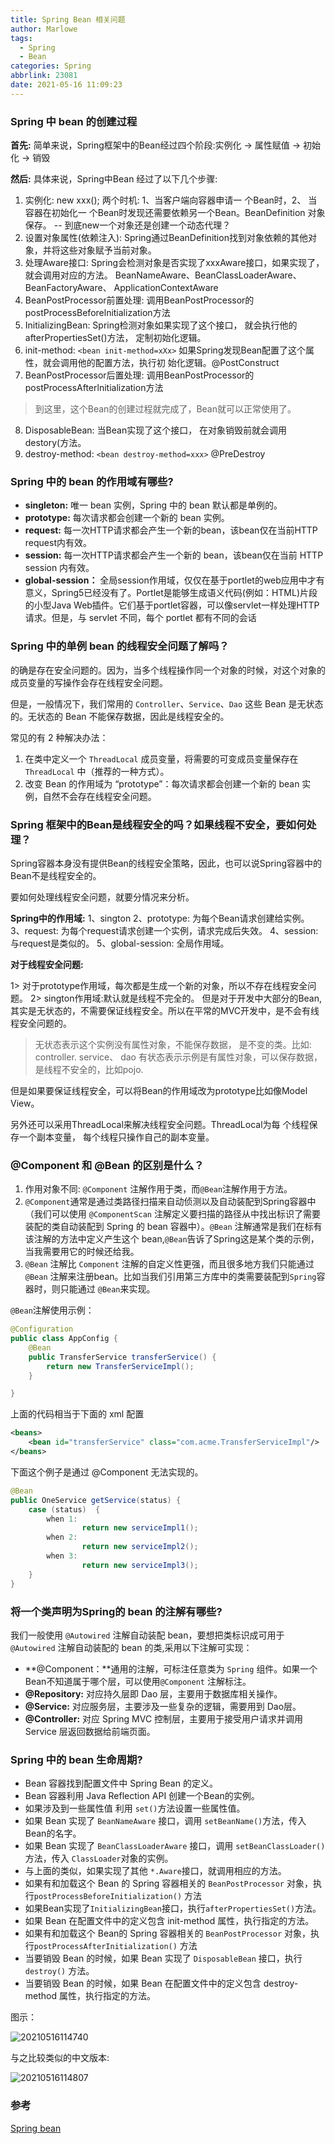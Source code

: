 ```yaml
---
title: Spring Bean 相关问题
author: Marlowe
tags:
  - Spring
  - Bean
categories: Spring
abbrlink: 23081
date: 2021-05-16 11:09:23
---
```


<!--more-->

### Spring 中 bean 的创建过程

**首先:** 简单来说，Spring框架中的Bean经过四个阶段:实例化 -> 属性赋值 -> 初始化 -> 销毁

**然后:** 具体来说，Spring中Bean 经过了以下几个步骤:

1. 实例化: new xxx(); 两个时机: 1、当客户端向容器申请一 个Bean时，2、 当容器在初始化一 个Bean时发现还需要依赖另一个Bean。BeanDefinition 对象保存。 -- 到底new一个对象还是创建一个动态代理？
2. 设置对象属性(依赖注入): Spring通过BeanDefinition找到对象依赖的其他对象，并将这些对象赋予当前对象。
3. 处理Aware接口: Spring会检测对象是否实现了xxxAware接口，如果实现了，就会调用对应的方法。
BeanNameAware、BeanClassLoaderAware、 BeanFactoryAware、 ApplicationContextAware
4. BeanPostProcessor前置处理: 调用BeanPostProcessor的postProcessBeforelnitialization方法
5. InitializingBean: Spring检测对象如果实现了这个接口， 就会执行他的afterPropertiesSet()方法， 定制初始化逻辑。
6. init-method: `<bean init-method=xXx>` 如果Spring发现Bean配置了这个属性，就会调用他的配置方法，执行初
始化逻辑。@PostConstruct
7. BeanPostProcessor后置处理: 调用BeanPostProcessor的postProcessAfterlnitialization方法

> 到这里，这个Bean的创建过程就完成了，Bean就可以正常使用了。

8. DisposableBean: 当Bean实现了这个接口， 在对象销毁前就会调用destory(方法。
9. destroy-method: `<bean destroy-method=xxx>` @PreDestroy

### Spring 中的 bean 的作用域有哪些?

* **singleton:** 唯一 bean 实例，Spring 中的 bean 默认都是单例的。
* **prototype:** 每次请求都会创建一个新的 bean 实例。
* **request:** 每一次HTTP请求都会产生一个新的bean，该bean仅在当前HTTP request内有效。
* **session:** 每一次HTTP请求都会产生一个新的 bean，该bean仅在当前 HTTP session 内有效。
* **global-session：** 全局session作用域，仅仅在基于portlet的web应用中才有意义，Spring5已经没有了。Portlet是能够生成语义代码(例如：HTML)片段的小型Java Web插件。它们基于portlet容器，可以像servlet一样处理HTTP请求。但是，与 servlet 不同，每个 portlet 都有不同的会话


### Spring 中的单例 bean 的线程安全问题了解吗？

的确是存在安全问题的。因为，当多个线程操作同一个对象的时候，对这个对象的成员变量的写操作会存在线程安全问题。

但是，一般情况下，我们常用的 `Controller`、`Service`、`Dao` 这些 Bean 是无状态的。无状态的 Bean 不能保存数据，因此是线程安全的。

常见的有 2 种解决办法：

1. 在类中定义一个 `ThreadLocal` 成员变量，将需要的可变成员变量保存在 `ThreadLocal` 中（推荐的一种方式）。
2. 改变 Bean 的作用域为 “prototype”：每次请求都会创建一个新的 bean 实例，自然不会存在线程安全问题。

### Spring 框架中的Bean是线程安全的吗？如果线程不安全，要如何处理？

Spring容器本身没有提供Bean的线程安全策略，因此，也可以说Spring容器中的Bean不是线程安全的。

要如何处理线程安全问题，就要分情况来分析。

**Spring中的作用域:**
1、sington 
2、prototype: 为每个Bean请求创建给实例。
3、request: 为每个request请求创建一个实例，请求完成后失效。
4、session: 与request是类似的。 
5、global-session: 全局作用域。

**对于线程安全问题:**

1> 对于prototype作用域，每次都是生成一个新的对象，所以不存在线程安全问题。
2> sington作用域:默认就是线程不完全的。 但是对于开发中大部分的Bean,其实是无状态的，不需要保证线程安全。所以在平常的MVC开发中，是不会有线程安全问题的。

> 无状态表示这个实例没有属性对象，不能保存数据， 是不变的类。比如: controller. service、 dao
有状态表示示例是有属性对象，可以保存数据，是线程不安全的，比如pojo.

但是如果要保证线程安全，可以将Bean的作用域改为prototype比如像Model View。

另外还可以采用ThreadLocal来解决线程安全问题。ThreadLocal为每 个线程保存一个副本变量， 每个线程只操作自己的副本变量。



###  @Component 和 @Bean 的区别是什么？

1. 作用对象不同: `@Component` 注解作用于类，而`@Bean`注解作用于方法。
2. `@Component`通常是通过类路径扫描来自动侦测以及自动装配到Spring容器中（我们可以使用 `@ComponentScan` 注解定义要扫描的路径从中找出标识了需要装配的类自动装配到 Spring 的 bean 容器中）。`@Bean` 注解通常是我们在标有该注解的方法中定义产生这个 bean,`@Bean`告诉了Spring这是某个类的示例，当我需要用它的时候还给我。
3. `@Bean` 注解比 `Component` 注解的自定义性更强，而且很多地方我们只能通过 `@Bean` 注解来注册bean。比如当我们引用第三方库中的类需要装配到`Spring`容器时，则只能通过 `@Bean`来实现。

`@Bean`注解使用示例：

```java
@Configuration
public class AppConfig {
    @Bean
    public TransferService transferService() {
        return new TransferServiceImpl();
    }

}
```
上面的代码相当于下面的 xml 配置

```xml
<beans>
    <bean id="transferService" class="com.acme.TransferServiceImpl"/>
</beans>
```
下面这个例子是通过 @Component 无法实现的。

```java
@Bean
public OneService getService(status) {
    case (status)  {
        when 1:
                return new serviceImpl1();
        when 2:
                return new serviceImpl2();
        when 3:
                return new serviceImpl3();
    }
}
```

### 将一个类声明为Spring的 bean 的注解有哪些?

我们一般使用 `@Autowired` 注解自动装配 bean，要想把类标识成可用于 `@Autowired` 注解自动装配的 bean 的类,采用以下注解可实现：

* **@Component：**通用的注解，可标注任意类为 `Spring` 组件。如果一个Bean不知道属于哪个层，可以使用`@Component` 注解标注。
* **@Repository:** 对应持久层即 Dao 层，主要用于数据库相关操作。
* **@Service:** 对应服务层，主要涉及一些复杂的逻辑，需要用到 Dao层。
* **@Controller:** 对应 Spring MVC 控制层，主要用于接受用户请求并调用 Service 层返回数据给前端页面。

### Spring 中的 bean 生命周期?

* Bean 容器找到配置文件中 Spring Bean 的定义。
* Bean 容器利用 Java Reflection API 创建一个Bean的实例。
* 如果涉及到一些属性值 利用 `set()`方法设置一些属性值。
* 如果 Bean 实现了 `BeanNameAware` 接口，调用 `setBeanName()`方法，传入Bean的名字。
* 如果 Bean 实现了 `BeanClassLoaderAware` 接口，调用 `setBeanClassLoader()`方法，传入 `ClassLoader`对象的实例。
* 与上面的类似，如果实现了其他 `*.Aware`接口，就调用相应的方法。
* 如果有和加载这个 Bean 的 Spring 容器相关的 `BeanPostProcessor` 对象，执行`postProcessBeforeInitialization()` 方法
* 如果Bean实现了`InitializingBean`接口，执行`afterPropertiesSet()`方法。
* 如果 Bean 在配置文件中的定义包含 init-method 属性，执行指定的方法。
* 如果有和加载这个 Bean的 Spring 容器相关的 `BeanPostProcessor` 对象，执行`postProcessAfterInitialization()` 方法
* 当要销毁 Bean 的时候，如果 Bean 实现了 `DisposableBean` 接口，执行 `destroy()` 方法。
* 当要销毁 Bean 的时候，如果 Bean 在配置文件中的定义包含 destroy-method 属性，执行指定的方法。

图示：

![20210516114740](http://marlowe.oss-cn-beijing.aliyuncs.com/img/20210516114740.png)

与之比较类似的中文版本:

![20210516114807](http://marlowe.oss-cn-beijing.aliyuncs.com/img/20210516114807.png)

### 参考

[Spring bean](https://snailclimb.gitee.io/javaguide/#/docs/system-design/framework/spring/Spring%E5%B8%B8%E8%A7%81%E9%97%AE%E9%A2%98%E6%80%BB%E7%BB%93?id=_5-spring-bean)